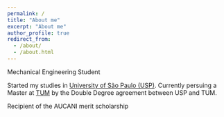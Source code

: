 ```yaml
---
permalink: /
title: "About me"
excerpt: "About me"
author_profile: true
redirect_from: 
  - /about/
  - /about.html
---
```


Mechanical Engineering Student 

Started my studies in [University of São Paulo (USP)](https://www5.usp.br/). Currently persuing a Master at [TUM](https://www.tum.de/en/) by the Double Degree agreement between USP and TUM.

Recipient of the AUCANI merit scholarship 

